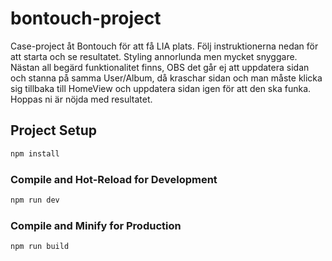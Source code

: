 # bontouch-project

Case-project åt Bontouch för att få LIA plats. Följ instruktionerna nedan för att starta och se resultatet. Styling annorlunda men mycket snyggare. Nästan all begärd funktionalitet finns, OBS det går ej att uppdatera sidan och stanna på samma User/Album, då kraschar sidan och man måste klicka sig tillbaka till HomeView och uppdatera sidan igen för att den ska funka. Hoppas ni är nöjda med resultatet.

## Project Setup

```sh
npm install
```

### Compile and Hot-Reload for Development
```sh
npm run dev
```

### Compile and Minify for Production
```sh
npm run build
```

